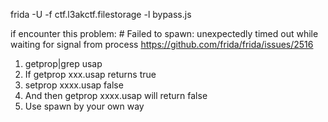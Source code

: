 frida -U -f ctf.l3akctf.filestorage -l bypass.js

if encounter this problem: # Failed to spawn: unexpectedly timed out while waiting for signal from process
https://github.com/frida/frida/issues/2516
1. getprop|grep usap
2. If getprop xxx.usap returns true
3. setprop xxxx.usap false
4. And then getprop xxxx.usap will return false
5. Use spawn by your own way